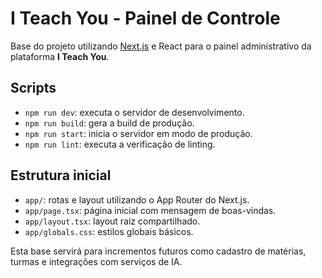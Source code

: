 # I Teach You - Painel de Controle

Base do projeto utilizando [Next.js](https://nextjs.org/) e React para o painel administrativo da plataforma **I Teach You**.

## Scripts

- `npm run dev`: executa o servidor de desenvolvimento.
- `npm run build`: gera a build de produção.
- `npm run start`: inicia o servidor em modo de produção.
- `npm run lint`: executa a verificação de linting.

## Estrutura inicial

- `app/`: rotas e layout utilizando o App Router do Next.js.
- `app/page.tsx`: página inicial com mensagem de boas-vindas.
- `app/layout.tsx`: layout raiz compartilhado.
- `app/globals.css`: estilos globais básicos.

Esta base servirá para incrementos futuros como cadastro de matérias, turmas e integrações com serviços de IA.
